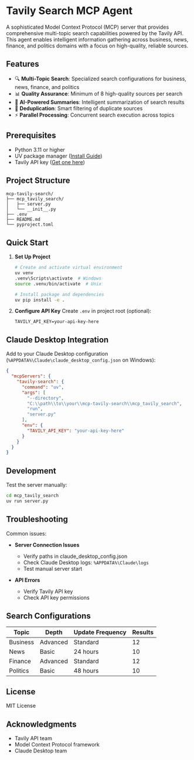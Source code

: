 # Tavily Search MCP Agent

A sophisticated Model Context Protocol (MCP) server that provides comprehensive multi-topic search capabilities powered by the Tavily API. This agent enables intelligent information gathering across business, news, finance, and politics domains with a focus on high-quality, reliable sources.

## Features

- 🔍 **Multi-Topic Search**: Specialized search configurations for business, news, finance, and politics
- 📊 **Quality Assurance**: Minimum of 8 high-quality sources per search
- 🤖 **AI-Powered Summaries**: Intelligent summarization of search results
- 🔄 **Deduplication**: Smart filtering of duplicate sources
- ⚡ **Parallel Processing**: Concurrent search execution across topics

## Prerequisites

- Python 3.11 or higher
- UV package manager ([Install Guide](https://github.com/astral-sh/uv))
- Tavily API key ([Get one here](https://tavily.com))

## Project Structure

```
mcp-tavily-search/
├── mcp_tavily_search/
│   ├── server.py
│   └── __init__.py
├── .env
├── README.md
└── pyproject.toml
```

## Quick Start

1. **Set Up Project**
   ```bash
   # Create and activate virtual environment
   uv venv
   .venv\Scripts\activate  # Windows
   source .venv/bin/activate  # Unix
   
   # Install package and dependencies
   uv pip install -e .
   ```

2. **Configure API Key**
   Create `.env` in project root (optional):
   ```
   TAVILY_API_KEY=your-api-key-here
   ```

## Claude Desktop Integration

Add to your Claude Desktop configuration (`%APPDATA%\Claude\claude_desktop_config.json` on Windows):

```json
{
  "mcpServers": {
    "tavily-search": {
      "command": "uv",
      "args": [
        "--directory",
        "C:\\path\\to\\your\\mcp-tavily-search\\mcp_tavily_search",
        "run",
        "server.py"
      ],
      "env": {
        "TAVILY_API_KEY": "your-api-key-here"
      }
    }
  }
}
```

## Development

Test the server manually:
```bash
cd mcp_tavily_search
uv run server.py
```

## Troubleshooting

Common issues:

- **Server Connection Issues**
  - Verify paths in claude_desktop_config.json
  - Check Claude Desktop logs: `%APPDATA%\Claude\logs`
  - Test manual server start

- **API Errors**
  - Verify Tavily API key 
  - Check API key permissions

## Search Configurations

| Topic | Depth | Update Frequency | Results |
|-------|-------|-----------------|----------|
| Business | Advanced | Standard | 12 |
| News | Basic | 24 hours | 10 |
| Finance | Advanced | Standard | 12 |
| Politics | Basic | 48 hours | 10 |

## License

MIT License

## Acknowledgments

- Tavily API team
- Model Context Protocol framework
- Claude Desktop team